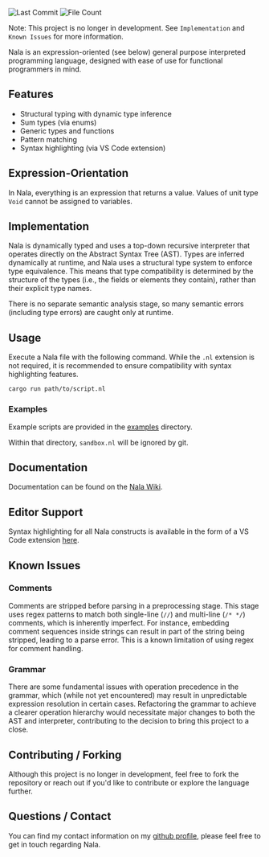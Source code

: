 ![Last Commit](https://img.shields.io/github/last-commit/ntwiles/nala)
![File Count](https://img.shields.io/github/directory-file-count/ntwiles/nala)

Note: This project is no longer in development. See `Implementation` and `Known Issues` for more information.

Nala is an expression-oriented (see below) general purpose interpreted programming language, designed with ease 
of use for functional programmers in mind.

## Features
- Structural typing with dynamic type inference
- Sum types (via enums)
- Generic types and functions
- Pattern matching
- Syntax highlighting (via VS Code extension)

## Expression-Orientation
In Nala, everything is an expression that returns a value. Values of unit type `Void` cannot be assigned
to variables.


## Implementation
Nala is dynamically typed and uses a top-down recursive interpreter that operates directly on the
Abstract Syntax Tree (AST). Types are inferred dynamically at runtime, and Nala uses a structural
type system to enforce type equivalence. This means that type compatibility is determined by the 
structure of the types (i.e., the fields or elements they contain), rather than their explicit type names.

There is no separate semantic analysis stage, so many semantic errors (including type errors) are 
caught only at runtime.

## Usage

Execute a Nala file with the following command. While the `.nl` extension is not required, it is recommended
to ensure compatibility with syntax highlighting features.

```
cargo run path/to/script.nl
```

### Examples

Example scripts are provided in the [examples](https://github.com/ntwiles/nala/tree/main/examples) directory. 

Within that directory, `sandbox.nl` will be ignored by git.

## Documentation

Documentation can be found on the [Nala Wiki](https://github.com/ntwiles/nala-rust/wiki).

## Editor Support

Syntax highlighting for all Nala constructs is available in the form of a VS Code extension 
[here](https://github.com/ntwiles/nala-vscode-extension).

## Known Issues

### Comments
Comments are stripped before parsing in a preprocessing stage. This stage uses regex patterns to match 
both single-line (`//`) and multi-line (`/* */`) comments, which is inherently imperfect. For instance, 
embedding comment sequences inside strings can result in part of the string being stripped, leading to 
a parse error. This is a known limitation of using regex for comment handling.

### Grammar
There are some fundamental issues with operation precedence in the grammar, which (while not yet encountered)
may result in unpredictable expression resolution in certain cases. Refactoring the grammar to achieve a 
clearer operation hierarchy would necessitate major changes to both the AST and interpreter, contributing 
to the decision to bring this project to a close.

## Contributing / Forking

Although this project is no longer in development, feel free to fork the repository or reach out if you'd 
like to contribute or explore the language further. 

## Questions / Contact

You can find my contact information on my [github profile](https://github.com/ntwiles), please feel free to get in touch regarding Nala.
